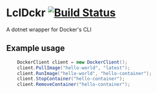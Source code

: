 # LclDckr [![Build Status](https://travis-ci.org/syncromatics/LclDckr.svg?branch=feature%2Fenable-travis-builds)](https://travis-ci.org/syncromatics/LclDckr)
A dotnet wrapper for Docker's CLI

## Example usage

```c#
	DockerClient client = new DockerClient();
	client.PullImage("hello-world", "latest");
	client.RunImage("hello-world", "hello-container");
	client.StopContainer("hello-container");
	client.RemoveContainer("hello-container");
```